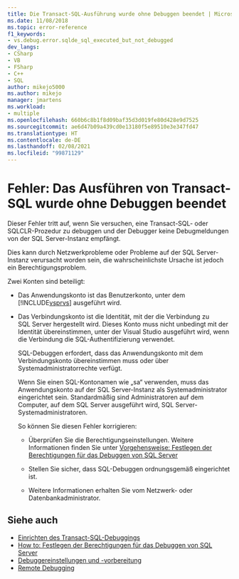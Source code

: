 ```yaml
---
title: Die Transact-SQL-Ausführung wurde ohne Debuggen beendet | Microsoft-Dokumentation
ms.date: 11/08/2018
ms.topic: error-reference
f1_keywords:
- vs.debug.error.sqlde_sql_executed_but_not_debugged
dev_langs:
- CSharp
- VB
- FSharp
- C++
- SQL
author: mikejo5000
ms.author: mikejo
manager: jmartens
ms.workload:
- multiple
ms.openlocfilehash: 660b6c8b1f8d09baf35d3d019fe80d428e9d7525
ms.sourcegitcommit: ae6d47b09a439cd0e13180f5e89510e3e347fd47
ms.translationtype: HT
ms.contentlocale: de-DE
ms.lasthandoff: 02/08/2021
ms.locfileid: "99871129"
---
```

# <a name="error-transact-sql-execution-ended-without-debugging"></a>Fehler: Das Ausführen von Transact-SQL wurde ohne Debuggen beendet

Dieser Fehler tritt auf, wenn Sie versuchen, eine Transact-SQL- oder SQLCLR-Prozedur zu debuggen und der Debugger keine Debugmeldungen von der SQL Server-Instanz empfängt.

Dies kann durch Netzwerkprobleme oder Probleme auf der SQL Server-Instanz verursacht worden sein, die wahrscheinlichste Ursache ist jedoch ein Berechtigungsproblem.

Zwei Konten sind beteiligt:

- Das Anwendungskonto ist das Benutzerkonto, unter dem [!INCLUDE[vsprvs](../code-quality/includes/vsprvs_md.md)] ausgeführt wird.

- Das Verbindungskonto ist die Identität, mit der die Verbindung zu SQL Server hergestellt wird. Dieses Konto muss nicht unbedingt mit der Identität übereinstimmen, unter der Visual Studio ausgeführt wird, wenn die Verbindung die SQL-Authentifizierung verwendet.

  SQL-Debuggen erfordert, dass das Anwendungskonto mit dem Verbindungskonto übereinstimmen muss oder über Systemadministratorrechte verfügt.

  Wenn Sie einen SQL-Kontonamen wie „sa“ verwenden, muss das Anwendungskonto auf der SQL Server-Instanz als Systemadministrator eingerichtet sein. Standardmäßig sind Administratoren auf dem Computer, auf dem SQL Server ausgeführt wird, SQL Server-Systemadministratoren.

  So können Sie diesen Fehler korrigieren:

  - Überprüfen Sie die Berechtigungseinstellungen. Weitere Informationen finden Sie unter [Vorgehensweise: Festlegen der Berechtigungen für das Debuggen von SQL Server](/previous-versions/w1bhybwz(v=vs.100))

  - Stellen Sie sicher, dass SQL-Debuggen ordnungsgemäß eingerichtet ist.

  - Weitere Informationen erhalten Sie vom Netzwerk- oder Datenbankadministrator.

## <a name="see-also"></a>Siehe auch

- [Einrichten des Transact-SQL-Debuggings](/previous-versions/visualstudio/visual-studio-2010/s4sszxst(v=vs.100))
- [How to: Festlegen der Berechtigungen für das Debuggen von SQL Server](/previous-versions/w1bhybwz(v=vs.100))
- [Debuggereinstellungen und -vorbereitung](../debugger/debugger-settings-and-preparation.md)
- [Remote Debugging](../debugger/remote-debugging.md)